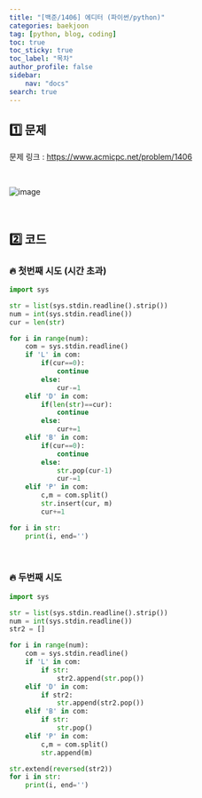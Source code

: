 ```yaml
---
title: "[백준/1406] 에디터 (파이썬/python)"
categories: baekjoon
tag: [python, blog, coding]
toc: true
toc_sticky: true
toc_label: "목차"
author_profile: false
sidebar:
    nav: "docs"
search: true
---
```


## 1️⃣ 문제

문제 링크 : <a href="https://www.acmicpc.net/problem/1406" target="_blank">https://www.acmicpc.net/problem/1406</a>

<br/>

![image](https://user-images.githubusercontent.com/52556486/180445673-a4032a60-8a3c-4cc5-8ed1-ebd7cde33063.png)

<br/>

## 2️⃣ 코드
### 🔥 첫번째 시도 (시간 초과)
```python
import sys

str = list(sys.stdin.readline().strip())
num = int(sys.stdin.readline())
cur = len(str)

for i in range(num):
    com = sys.stdin.readline()
    if 'L' in com:
        if(cur==0):
            continue
        else:
            cur-=1
    elif 'D' in com:
        if(len(str)==cur):
            continue
        else:
            cur+=1
    elif 'B' in com:
        if(cur==0):
            continue
        else:
            str.pop(cur-1)
            cur-=1
    elif 'P' in com:
        c,m = com.split()
        str.insert(cur, m)
        cur+=1

for i in str:
    print(i, end='')
```
<br/>

### 🔥 두번째 시도
```python
import sys

str = list(sys.stdin.readline().strip())
num = int(sys.stdin.readline())
str2 = []

for i in range(num):
    com = sys.stdin.readline()
    if 'L' in com:
        if str:
            str2.append(str.pop())
    elif 'D' in com:
        if str2:
            str.append(str2.pop())
    elif 'B' in com:
        if str:
            str.pop()
    elif 'P' in com:
        c,m = com.split()
        str.append(m)

str.extend(reversed(str2))
for i in str:
    print(i, end='')
```